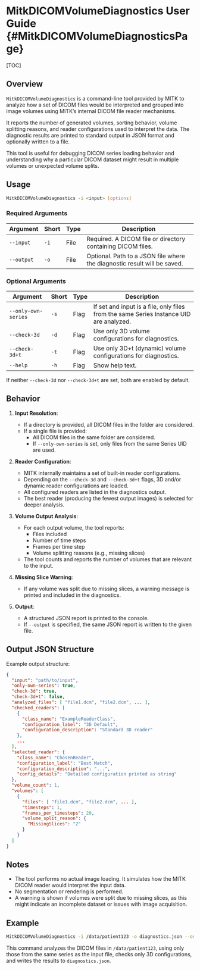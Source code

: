 # MitkDICOMVolumeDiagnostics User Guide {#MitkDICOMVolumeDiagnosticsPage}

[TOC]

## Overview

`MitkDICOMVolumeDiagnostics` is a command-line tool provided by MITK to analyze how a set of DICOM files would be interpreted and grouped into image volumes using MITK’s internal DICOM file reader mechanisms.

It reports the number of generated volumes, sorting behavior, volume splitting reasons, and reader configurations used to interpret the data. The diagnostic results are printed to standard output in JSON format and optionally written to a file.

This tool is useful for debugging DICOM series loading behavior and understanding why a particular DICOM dataset might result in multiple volumes or unexpected volume splits.

## Usage

```sh
MitkDICOMVolumeDiagnostics -i <input> [options]
```

### Required Arguments

| Argument                  | Short | Type   | Description                                                                                     |
|---------------------------|-------|--------|-------------------------------------------------------------------------------------------------|
| `--input`                 | `-i`  | File   | Required. A DICOM file or directory containing DICOM files.                                     |
| `--output`                | `-o`  | File   | Optional. Path to a JSON file where the diagnostic result will be saved.                       |

### Optional Arguments

| Argument                  | Short | Type   | Description                                                                                     |
|---------------------------|-------|--------|-------------------------------------------------------------------------------------------------|
| `--only-own-series`       | `-s`  | Flag   | If set and input is a file, only files from the same Series Instance UID are analyzed.         |
| `--check-3d`              | `-d`  | Flag   | Use only 3D volume configurations for diagnostics.                                              |
| `--check-3d+t`            | `-t`  | Flag   | Use only 3D+t (dynamic) volume configurations for diagnostics.                                  |
| `--help`                  | `-h`  | Flag   | Show help text.                                                                                 |

If neither `--check-3d` nor `--check-3d+t` are set, both are enabled by default.

## Behavior

1. **Input Resolution**:
   - If a directory is provided, all DICOM files in the folder are considered.
   - If a single file is provided:
     - All DICOM files in the same folder are considered.
     - If `--only-own-series` is set, only files from the same Series UID are used.

2. **Reader Configuration**:
   - MITK internally maintains a set of built-in reader configurations.
   - Depending on the `--check-3d` and `--check-3d+t` flags, 3D and/or dynamic reader configurations are loaded.
   - All configured readers are listed in the diagnostics output.
   - The best reader (producing the fewest output images) is selected for deeper analysis.

3. **Volume Output Analysis**:
   - For each output volume, the tool reports:
     - Files included
     - Number of time steps
     - Frames per time step
     - Volume splitting reasons (e.g., missing slices)
   - The tool counts and reports the number of volumes that are relevant to the input.

4. **Missing Slice Warning**:
   - If any volume was split due to missing slices, a warning message is printed and included in the diagnostics.

5. **Output**:
   - A structured JSON report is printed to the console.
   - If `--output` is specified, the same JSON report is written to the given file.

## Output JSON Structure

Example output structure:

```json
{
  "input": "path/to/input",
  "only-own-series": true,
  "check-3d": true,
  "check-3d+t": false,
  "analyzed_files": [ "file1.dcm", "file2.dcm", ... ],
  "checked_readers": [
    {
      "class_name": "ExampleReaderClass",
      "configuration_label": "3D Default",
      "configuration_description": "Standard 3D reader"
    },
    ...
  ],
  "selected_reader": {
    "class_name": "ChosenReader",
    "configuration_label": "Best Match",
    "configuration_description": "...",
    "config_details": "Detailed configuration printed as string"
  },
  "volume_count": 1,
  "volumes": [
    {
      "files": [ "file1.dcm", "file2.dcm", ... ],
      "timesteps": 1,
      "frames_per_timesteps": 20,
      "volume_split_reason": {
        "MissingSlices": "2"
      }
    }
  ]
}
```

## Notes

- The tool performs no actual image loading. It simulates how the MITK DICOM reader would interpret the input data.
- No segmentation or rendering is performed.
- A warning is shown if volumes were split due to missing slices, as this might indicate an incomplete dataset or issues with image acquisition.

## Example

```sh
MitkDICOMVolumeDiagnostics -i /data/patient123 -o diagnostics.json --only-own-series --check-3d
```

This command analyzes the DICOM files in `/data/patient123`, using only those from the same series as the input file, checks only 3D configurations, and writes the results to `diagnostics.json`.